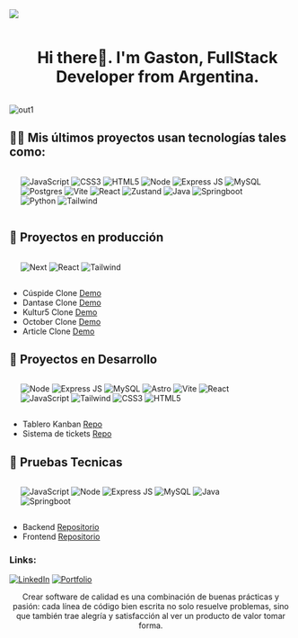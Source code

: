 <img src="https://user-images.githubusercontent.com/73097560/115834477-dbab4500-a447-11eb-908a-139a6edaec5c.gif">

<div id="user-content-toc">
  <ul align="center">
    <summary><h1 style="display: inline-block">Hi there👋. I'm Gaston, FullStack Developer from Argentina.</h1></summary>
  </ul>
</div>

![out1](https://github.com/user-attachments/assets/881efc5b-a4b1-49cd-9083-75571f371bdd)

<!-- ![Linkedin2](https://github.com/JGRoldan/JGRoldan/assets/71336562/aad3b39a-a3d2-423b-9e0b-7077b7090658) -->

## 🐱‍🏍 Mis últimos proyectos usan tecnologías tales como:

<div style="display:flex;padding-left:20px;padding-right:40px;padding-bottom:1px;gap:8px">

![JavaScript](https://img.shields.io/badge/javascript-%23323330.svg?style=for-the-badge&logo=javascript&logoColor=%23F7DF1E)
![CSS3](https://img.shields.io/badge/css3-%231572B6.svg?style=for-the-badge&logo=css3&logoColor=white)
![HTML5](https://img.shields.io/badge/html5-%23E34F26.svg?style=for-the-badge&logo=html5&logoColor=white)
![Node](https://img.shields.io/badge/Node.js-43853D?style=for-the-badge&logo=node.js&logoColor=white)
![Express JS](https://img.shields.io/badge/Express-000?style=for-the-badge&logo=express)
![MySQL](https://img.shields.io/badge/mysql-4479A1.svg?style=for-the-badge&logo=mysql&logoColor=white)
![Postgres](https://img.shields.io/badge/postgres-%23316192.svg?style=for-the-badge&logo=postgresql&logoColor=white)
![Vite](https://img.shields.io/badge/vite-%23646CFF.svg?style=for-the-badge&logo=vite&logoColor=white)
![React](https://img.shields.io/badge/react-%2320232a.svg?style=for-the-badge&logo=react&logoColor=%2361DAFB)
![Zustand](https://img.shields.io/badge/Zustand-%23593d88.svg?style=for-the-badge&logo=zustand&logoColor=white)
![Java](https://img.shields.io/badge/Java-FEFEFE?style=for-the-badge&logo=openjdk&logoColor=ED272C)
![Springboot](https://img.shields.io/badge/Spring_Boot-6DB33F?style=for-the-badge&logo=spring&logoColor=white)
![Python](https://img.shields.io/badge/Python-14354C?style=for-the-badge&logo=python&logoColor=white)
![Tailwind](https://img.shields.io/badge/Tailwind_CSS-38B2AC?style=for-the-badge&logo=tailwind-css&logoColor=white)


</div>

## 🚀 Proyectos en producción

<div style="display:flex;padding-left:20px;padding-right:40px;padding-bottom:1px;gap:8px">

![Next](https://img.shields.io/badge/next.js-000000?style=for-the-badge&logo=nextdotjs&logoColor=white)
![React](https://img.shields.io/badge/react-%2320232a.svg?style=for-the-badge&logo=react&logoColor=%2361DAFB)
![Tailwind](https://img.shields.io/badge/Tailwind_CSS-38B2AC?style=for-the-badge&logo=tailwind-css&logoColor=white)

</div>

- Cúspide Clone [Demo](https://cuspide-clone.vercel.app/)
- Dantase Clone [Demo](https://dantase-clone.vercel.app/)
- Kultur5 Clone [Demo](https://kultur5-clone.vercel.app/)
- October Clone [Demo](https://october-films-clone.vercel.app/)
- Article Clone [Demo](https://made-by-article-clone.vercel.app/)

## 🔧 Proyectos en Desarrollo
<div style="display:flex;padding-left:20px;padding-right:40px;padding-bottom:1px;gap:8px">
  
![Node](https://img.shields.io/badge/Node.js-43853D?style=for-the-badge&logo=node.js&logoColor=white)
![Express JS](https://img.shields.io/badge/Express-000?style=for-the-badge&logo=express)
![MySQL](https://img.shields.io/badge/mysql-4479A1.svg?style=for-the-badge&logo=mysql&logoColor=white)
![Astro](https://img.shields.io/badge/Astro-BC52EE?logo=astro&logoColor=fff&style=for-the-badge)
![Vite](https://img.shields.io/badge/vite-%23646CFF.svg?style=for-the-badge&logo=vite&logoColor=white)
![React](https://img.shields.io/badge/react-%2320232a.svg?style=for-the-badge&logo=react&logoColor=%2361DAFB)
![JavaScript](https://img.shields.io/badge/javascript-%23323330.svg?style=for-the-badge&logo=javascript&logoColor=%23F7DF1E)
![Tailwind](https://img.shields.io/badge/Tailwind_CSS-38B2AC?style=for-the-badge&logo=tailwind-css&logoColor=white)
![CSS3](https://img.shields.io/badge/css3-%231572B6.svg?style=for-the-badge&logo=css3&logoColor=white)
![HTML5](https://img.shields.io/badge/html5-%23E34F26.svg?style=for-the-badge&logo=html5&logoColor=white)

</div>

- Tablero Kanban [Repo](https://github.com/JGRoldan/web-clone-lab/tree/main/kanban-clone)
- Sistema de tickets [Repo](https://github.com/JGRoldan/web-clone-lab/tree/main/gestion-ticket-clone)


## 🧪 Pruebas Tecnicas
<div style="display:flex;padding-left:20px;padding-right:40px;padding-bottom:1px;gap:8px">

![JavaScript](https://img.shields.io/badge/javascript-%23323330.svg?style=for-the-badge&logo=javascript&logoColor=%23F7DF1E)
![Node](https://img.shields.io/badge/Node.js-43853D?style=for-the-badge&logo=node.js&logoColor=white)
![Express JS](https://img.shields.io/badge/Express-000?style=for-the-badge&logo=express)
![MySQL](https://img.shields.io/badge/mysql-4479A1.svg?style=for-the-badge&logo=mysql&logoColor=white)
![Java](https://img.shields.io/badge/Java-FEFEFE?style=for-the-badge&logo=openjdk&logoColor=ED272C)
![Springboot](https://img.shields.io/badge/Spring_Boot-6DB33F?style=for-the-badge&logo=spring&logoColor=white)

</div>

- Backend [Repositorio](https://github.com/JGRoldan/pruebas-tecnicas/tree/main/backend)
- Frontend [Repositorio](https://github.com/JGRoldan/pruebas-tecnicas/tree/main/frontend)

<h3 align="left">Links:</h3>

[![LinkedIn](https://img.shields.io/badge/-LINKEDIN-0077B5?style=for-the-badge&logo=linkedin&logoColor=white)](https://www.linkedin.com/in/jgrdeveloper/)
[![Portfolio](https://img.shields.io/badge/Portfolio-DC322F?style=for-the-badge&logo=medium&logoColor=white)](https://jgrdeveloper.vercel.app/)  



      
<!--- FIN  -->
<p align="center">
Crear software de calidad es una combinación de buenas prácticas y pasión: cada línea de código bien escrita no solo resuelve problemas, sino que también trae alegría y satisfacción al ver un producto de valor tomar forma.
</p>


